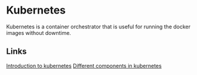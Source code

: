 # Kubernetes
Kubernetes is a container orchestrator that is useful for running the docker images without downtime.

## Links
[Introduction to kubernetes](https://kubernetes.io/docs/concepts/overview/what-is-kubernetes/)
[Different components in kubernetes](https://kubernetes.io/docs/concepts/overview/components/)

